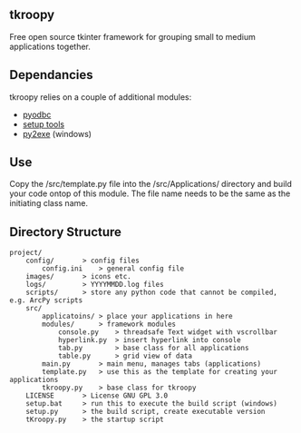 ## tkroopy

Free open source tkinter framework for grouping small to medium applications together.

## Dependancies

tkroopy relies on a couple of additional modules:

* [pyodbc](https://code.google.com/p/pyodbc/)
* [setup tools](https://pypi.python.org/pypi/setuptools)
* [py2exe](http://www.py2exe.org/) (windows)

## Use

Copy the /src/template.py file into the /src/Applications/ directory and build your code ontop of this module. The file name needs to be the same as the initiating class name.

## Directory Structure

    project/
        config/       > config files
            config.ini    > general config file
        images/       > icons etc.
        logs/         > YYYYMMDD.log files
        scripts/      > store any python code that cannot be compiled, e.g. ArcPy scripts
        src/
            applicatoins/ > place your applications in here
            modules/      > framework modules
                console.py    > threadsafe Text widget with vscrollbar
                hyperlink.py  > insert hyperlink into console
                tab.py        > base class for all applications
                table.py      > grid view of data
            main.py       > main menu, manages tabs (applications)
            template.py   > use this as the template for creating your applications
            tkroopy.py    > base class for tkroopy
        LICENSE       > License GNU GPL 3.0
        setup.bat     > run this to execute the build script (windows)
        setup.py      > the build script, create executable version
        tKroopy.py    > the startup script
